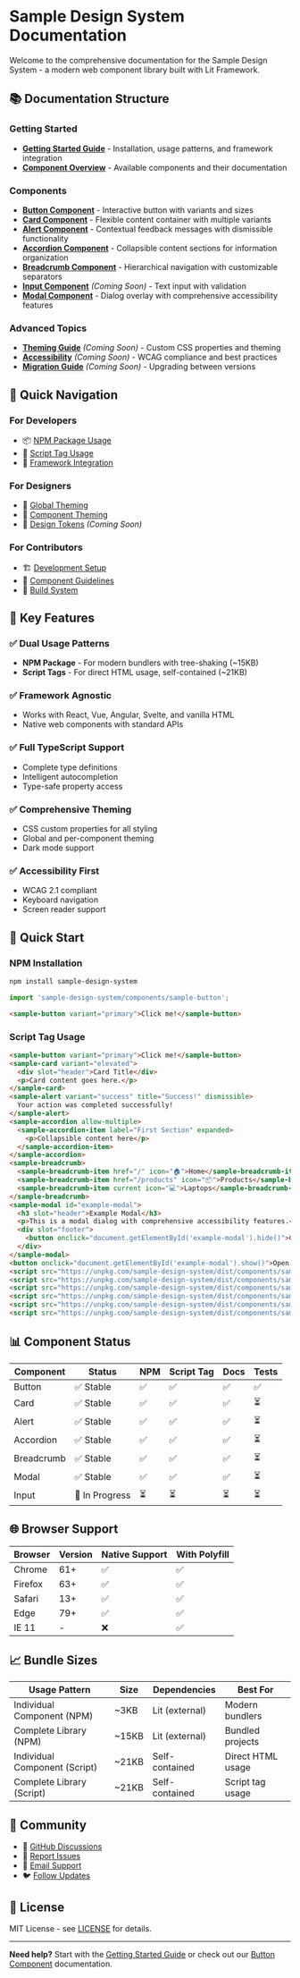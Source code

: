 # Sample Design System Documentation

Welcome to the comprehensive documentation for the Sample Design System - a modern web component library built with Lit Framework.

## 📚 Documentation Structure

### Getting Started
- **[Getting Started Guide](./getting-started.md)** - Installation, usage patterns, and framework integration
- **[Component Overview](#components)** - Available components and their documentation

### Components
- **[Button Component](./components/button.md)** - Interactive button with variants and sizes
- **[Card Component](./components/card.md)** - Flexible content container with multiple variants
- **[Alert Component](./components/alert.md)** - Contextual feedback messages with dismissible functionality
- **[Accordion Component](./components/accordion.md)** - Collapsible content sections for information organization
- **[Breadcrumb Component](./components/breadcrumb.md)** - Hierarchical navigation with customizable separators
- **[Input Component](./components/input.md)** *(Coming Soon)* - Text input with validation
- **[Modal Component](./components/modal.md)** - Dialog overlay with comprehensive accessibility features

### Advanced Topics
- **[Theming Guide](./theming.md)** *(Coming Soon)* - Custom CSS properties and theming
- **[Accessibility](./accessibility.md)** *(Coming Soon)* - WCAG compliance and best practices
- **[Migration Guide](./migration.md)** *(Coming Soon)* - Upgrading between versions

## 🎯 Quick Navigation

### For Developers
- 📦 [NPM Package Usage](./getting-started.md#npm-package-installation)
- 🎯 [Script Tag Usage](./getting-started.md#script-tag-installation)
- 🔧 [Framework Integration](./getting-started.md#framework-integration)

### For Designers
- 🎨 [Global Theming](./getting-started.md#global-theming)
- 🎨 [Component Theming](./components/button.md#custom-theming)
- 📐 [Design Tokens](./theming.md) *(Coming Soon)*

### For Contributors
- 🏗️ [Development Setup](./getting-started.md#development-setup)
- 📝 [Component Guidelines](../.cursor/rules/component-development.mdc)
- 🚀 [Build System](../.cursor/rules/build-configuration.mdc)

## 🌟 Key Features

### ✅ Dual Usage Patterns
- **NPM Package** - For modern bundlers with tree-shaking (~15KB)
- **Script Tags** - For direct HTML usage, self-contained (~21KB)

### ✅ Framework Agnostic
- Works with React, Vue, Angular, Svelte, and vanilla HTML
- Native web components with standard APIs

### ✅ Full TypeScript Support
- Complete type definitions
- Intelligent autocompletion
- Type-safe property access

### ✅ Comprehensive Theming
- CSS custom properties for all styling
- Global and per-component theming
- Dark mode support

### ✅ Accessibility First
- WCAG 2.1 compliant
- Keyboard navigation
- Screen reader support

## 🚀 Quick Start

### NPM Installation
```bash
npm install sample-design-system
```

```javascript
import 'sample-design-system/components/sample-button';
```

```html
<sample-button variant="primary">Click me!</sample-button>
```

### Script Tag Usage
```html
<sample-button variant="primary">Click me!</sample-button>
<sample-card variant="elevated">
  <div slot="header">Card Title</div>
  <p>Card content goes here.</p>
</sample-card>
<sample-alert variant="success" title="Success!" dismissible>
  Your action was completed successfully!
</sample-alert>
<sample-accordion allow-multiple>
  <sample-accordion-item label="First Section" expanded>
    <p>Collapsible content here</p>
  </sample-accordion-item>
</sample-accordion>
<sample-breadcrumb>
  <sample-breadcrumb-item href="/" icon="🏠">Home</sample-breadcrumb-item>
  <sample-breadcrumb-item href="/products" icon="📦">Products</sample-breadcrumb-item>
  <sample-breadcrumb-item current icon="💻">Laptops</sample-breadcrumb-item>
</sample-breadcrumb>
<sample-modal id="example-modal">
  <h3 slot="header">Example Modal</h3>
  <p>This is a modal dialog with comprehensive accessibility features.</p>
  <div slot="footer">
    <button onclick="document.getElementById('example-modal').hide()">Close</button>
  </div>
</sample-modal>
<button onclick="document.getElementById('example-modal').show()">Open Modal</button>
<script src="https://unpkg.com/sample-design-system/dist/components/sample-button.js"></script>
<script src="https://unpkg.com/sample-design-system/dist/components/sample-card.js"></script>
<script src="https://unpkg.com/sample-design-system/dist/components/sample-alert.js"></script>
<script src="https://unpkg.com/sample-design-system/dist/components/sample-accordion.js"></script>
<script src="https://unpkg.com/sample-design-system/dist/components/sample-breadcrumb.js"></script>
<script src="https://unpkg.com/sample-design-system/dist/components/sample-modal.js"></script>
```

## 📊 Component Status

| Component | Status | NPM | Script Tag | Docs | Tests |
|-----------|--------|-----|------------|------|-------|
| Button | ✅ Stable | ✅ | ✅ | ✅ | ✅ |
| Card | ✅ Stable | ✅ | ✅ | ✅ | ⏳ |
| Alert | ✅ Stable | ✅ | ✅ | ✅ | ⏳ |
| Accordion | ✅ Stable | ✅ | ✅ | ✅ | ⏳ |
| Breadcrumb | ✅ Stable | ✅ | ✅ | ✅ | ⏳ |
| Modal | ✅ Stable | ✅ | ✅ | ✅ | ⏳ |
| Input | 🚧 In Progress | ⏳ | ⏳ | ⏳ | ⏳ |

## 🌐 Browser Support

| Browser | Version | Native Support | With Polyfill |
|---------|---------|----------------|---------------|
| Chrome | 61+ | ✅ | ✅ |
| Firefox | 63+ | ✅ | ✅ |
| Safari | 13+ | ✅ | ✅ |
| Edge | 79+ | ✅ | ✅ |
| IE 11 | - | ❌ | ✅ |

## 📈 Bundle Sizes

| Usage Pattern | Size | Dependencies | Best For |
|---------------|------|--------------|----------|
| Individual Component (NPM) | ~3KB | Lit (external) | Modern bundlers |
| Complete Library (NPM) | ~15KB | Lit (external) | Bundled projects |
| Individual Component (Script) | ~21KB | Self-contained | Direct HTML usage |
| Complete Library (Script) | ~21KB | Self-contained | Script tag usage |

## 🤝 Community

- 💬 [GitHub Discussions](https://github.com/your-org/sample-design-system/discussions)
- 🐛 [Report Issues](https://github.com/your-org/sample-design-system/issues)
- 📧 [Email Support](mailto:support@yourorg.com)
- 🐦 [Follow Updates](https://twitter.com/yourorg)

## 📄 License

MIT License - see [LICENSE](../LICENSE) for details.

---

**Need help?** Start with the [Getting Started Guide](./getting-started.md) or check out our [Button Component](./components/button.md) documentation. 